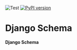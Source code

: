 ![Test](https://github.com/eadwinCode/django-schema/workflows/Test/badge.svg)
[![PyPI version](https://badge.fury.io/py/django-scheme.svg)](https://badge.fury.io/py/django-scheme)
# Django Schema

**Django Schema** 
